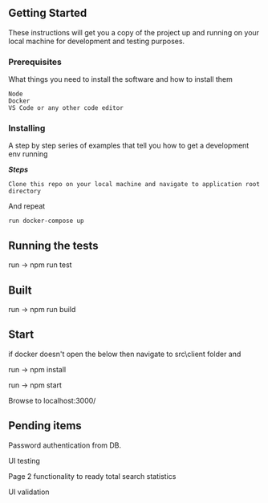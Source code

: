 

## Getting Started

These instructions will get you a copy of the project up and running on your local machine for development and testing purposes. 

### Prerequisites

What things you need to install the software and how to install them

```
Node
Docker
VS Code or any other code editor
```

### Installing

A step by step series of examples that tell you how to get a development env running

***Steps***

```
Clone this repo on your local machine and navigate to application root directory
```

And repeat

```
run docker-compose up 
```

## Running the tests

run ->  npm run test

## Built 

run -> npm run build


## Start

if docker doesn't open the below then navigate to src\client folder and 


run -> npm install


run -> npm start


Browse to localhost:3000/

## Pending items
Password authentication from DB.

UI testing


Page 2 functionality to ready total search statistics 

UI validation
